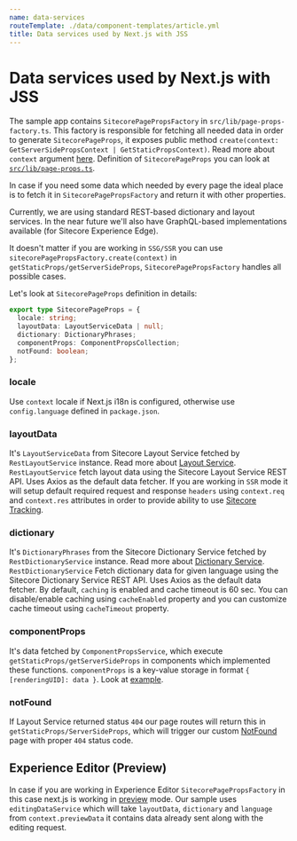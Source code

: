 ```yaml
---
name: data-services
routeTemplate: ./data/component-templates/article.yml
title: Data services used by Next.js with JSS
---
```

# Data services used by Next.js with JSS
The sample app contains `SitecorePagePropsFactory` in `src/lib/page-props-factory.ts`. This factory is responsible for fetching all needed data in order to generate `SitecorePageProps`, it exposes public method `create(context: GetServerSidePropsContext | GetStaticPropsContext)`. Read more about `context` argument [here](https://nextjs.org/docs/basic-features/data-fetching). Definition of `SitecorePageProps` you can look at [`src/lib/page-props.ts`](https://github.com/Sitecore/jss/blob/master/samples/nextjs/src/lib/page-props.ts).

In case if you need some data which needed by every page the ideal place is to fetch it in `SitecorePagePropsFactory` and return it with other properties.

Currently, we are using standard REST-based dictionary and layout services. In the near future we'll also have GraphQL-based implementations available (for Sitecore Experience Edge).

It doesn't matter if you are working in `SSG/SSR` you can use `sitecorePagePropsFactory.create(context)` in `getStaticProps/getServerSideProps`, `SitecorePagePropsFactory` handles all possible cases.

Let's look at `SitecorePageProps` definition in details:
```ts
export type SitecorePageProps = {
  locale: string;
  layoutData: LayoutServiceData | null;
  dictionary: DictionaryPhrases;
  componentProps: ComponentPropsCollection;
  notFound: boolean;
};
```
### locale
Use `context` locale if Next.js i18n is configured, otherwise use `config.language` defined in `package.json`.

### layoutData
It's `LayoutServiceData` from Sitecore Layout Service fetched by `RestLayoutService` instance. Read more about [Layout Service](/docs/fundamentals/services/layout-service). `RestLayoutService` fetch layout data using the Sitecore Layout Service REST API. Uses Axios as the default data fetcher. If you are working in `SSR` mode it will setup default required request and response `headers` using `context.req` and `context.res` attributes in order to provide ability to use [Sitecore Tracking](/docs/fundamentals/services/tracking#jss-tracking).

### dictionary
It's `DictionaryPhrases` from the Sitecore Dictionary Service fetched by `RestDictionaryService` instance. Read more about [Dictionary Service](/docs/fundamentals/services/dictionary-service). `RestDictionaryService` Fetch dictionary data for given language using the Sitecore Dictionary Service REST API. Uses Axios as the default data fetcher. By default, `caching` is enabled and cache timeout is 60 sec. You can disable/enable caching using `cacheEnabled` property and you can customize cache timeout using `cacheTimeout` property.

### componentProps
It's data fetched by `ComponentPropsService`, which execute `getStaticProps/getServerSideProps` in components which implemented these functions. `componentProps` is a key-value storage in format `{ [renderingUID]: data }`. Look at [example](https://github.com/Sitecore/jss/blob/master/samples/nextjs/src/components/graphql/GraphQL-ConnectedDemo.tsx).

### notFound
If Layout Service returned status `404` our page routes will return this in `getStaticProps/ServerSideProps`,
which will trigger our custom [NotFound](https://github.com/Sitecore/jss/blob/master/samples/nextjs/src/components/NotFound.tsx) page with proper `404` status code.

## Experience Editor (Preview)
In case if you are working in Experience Editor `SitecorePagePropsFactory` in this case next.js is working in [preview](https://nextjs.org/docs/advanced-features/preview-mode) mode. Our sample uses `editingDataService` which will take `layoutData`, `dictionary` and `language` from `context.previewData` it contains data already sent along with the editing request.
